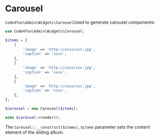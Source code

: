 # Carousel

`Code4fun\Admin\Widgets\Carousel`Used to generate carousel components:

```php
use Code4fun\Admin\Widgets\Carousel;

$items = [
    [
        'image' => 'http://xxxx/xxx.jpg',
        'caption' => 'xxxx',
    ],
    [
        'image' => 'http://xxxx/xxx.jpg',
        'caption' => 'xxxx',
    ],
    [
        'image' => 'http://xxxx/xxx.jpg',
        'caption' => 'xxxx',
    ],
];

$carousel = new Carousel($items);

echo $carousel->render();
```

The `Carousel::__construct($items)`, `$items` parameter sets the content element of the sliding album.


